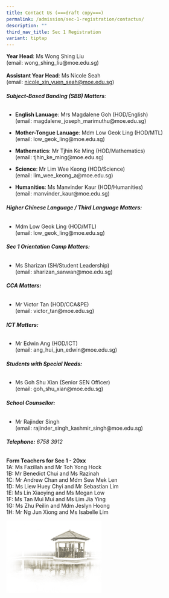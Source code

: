```yaml
---
title: Contact Us (===draft copy===)
permalink: /admission/sec-1-registration/contactus/
description: ""
third_nav_title: Sec 1 Registration
variant: tiptap
---
```

<p><strong>Year Head</strong>: Ms Wong Shing Liu<br>(email: wong_shing_liu@moe.edu.sg)<br><br><strong>Assistant Year Head</strong>: Ms Nicole Seah<br>(email: <a href="mailto:nicole_xin_yuen_seah@moe.edu.sg" rel="noopener noreferrer nofollow" target="_blank">nicole_xin_yuen_seah@moe.edu.sg</a>)</p><h6><strong>Subject-Based Banding (SBB) Matters</strong>:<br></h6><ul data-tight="true" class="tight"><li><p><strong>English Lanuage</strong>: Mrs Magdalene Goh (HOD/English)<br>(email: magdalene_joseph_marimuthu@moe.edu.sg)<br></p></li><li><p><strong>Mother-Tongue Lanuage</strong>: Mdm Low Geok Ling (HOD/MTL)<br>(email: low_geok_ling@moe.edu.sg)<br></p></li><li><p><strong>Mathematics</strong>: Mr Tjhin Ke Ming (HOD/Mathematics)<br>(email: tjhin_ke_ming@moe.edu.sg)<br></p></li><li><p><strong>Science</strong>: Mr Lim Wee Keong (HOD/Science)<br>(email: lim_wee_keong_a@moe.edu.sg)<br></p></li><li><p><strong>Humanities</strong>: Ms Manvinder Kaur (HOD/Humanities)<br>(email: manvinder_kaur@moe.edu.sg)</p></li></ul><h6><strong>Higher Chinese Language / Third Language Matters:</strong><br></h6><ul data-tight="true" class="tight"><li><p>Mdm Low Geok Ling (HOD/MTL)<br>(email: low_geok_ling@moe.edu.sg)</p></li></ul><h6><strong>Sec 1 Orientation Camp Matters:</strong><br></h6><ul data-tight="true" class="tight"><li><p>Ms Sharizan (SH/Student Leadership)<br>(email: sharizan_sanwan@moe.edu.sg)</p></li></ul><h6><strong>CCA Matters:</strong><br></h6><ul data-tight="true" class="tight"><li><p>Mr Victor Tan (HOD/CCA&amp;PE)<br>(email: victor_tan@moe.edu.sg)</p></li></ul><h6><strong>ICT Matters:</strong><br></h6><ul data-tight="true" class="tight"><li><p>Mr Edwin Ang (HOD/ICT)<br>(email: ang_hui_jun_edwin@moe.edu.sg)</p></li></ul><h6><strong>Students with Special Needs:</strong><br></h6><ul data-tight="true" class="tight"><li><p>Ms Goh Shu Xian (Senior SEN Officer)<br>(email: goh_shu_xian@moe.edu.sg)</p></li></ul><h6><strong>School Counsellor:</strong><br></h6><ul data-tight="true" class="tight"><li><p>Mr Rajinder Singh<br>(email: rajinder_singh_kashmir_singh@moe.edu.sg)</p></li></ul><h6><strong>Telephone:</strong> 6758 3912</h6><p><strong>Form Teachers for Sec 1 - 20xx</strong><br>1A: Ms Fazillah and Mr Toh Yong Hock<br>1B: Mr Benedict Chui and Ms Razinah<br>1C: Mr Andrew Chan and Mdm Sew Mek Len<br>1D: Ms Liew Huey Chyi and Mr Sebastian Lim<br>1E: Ms Lin Xiaoying and Ms Megan Low<br>1F: Ms Tan Mui Mui and Ms Lim Jia Ying<br>1G: Ms Zhu Peilin and Mdm Jeslyn Hoong<br>1H: Mr Ng Jun Xiong and Ms Isabelle Lim</p><div class="isomer-image-wrapper"><img style="width:50%" height="auto" width="100%" src="/images/pavilion.png"></div><p></p>